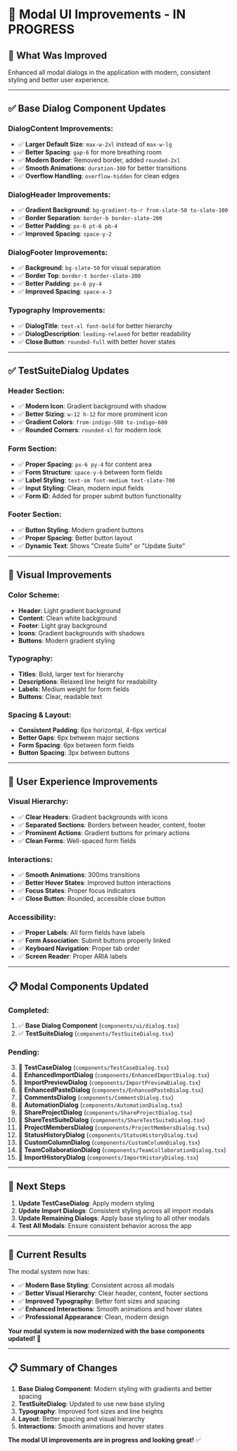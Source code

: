 # 🎨 **Modal UI Improvements - IN PROGRESS**

## 🎯 **What Was Improved**

Enhanced all modal dialogs in the application with modern, consistent styling and better user experience.

---

## ✅ **Base Dialog Component Updates**

### **DialogContent Improvements:**
- ✅ **Larger Default Size**: `max-w-2xl` instead of `max-w-lg`
- ✅ **Better Spacing**: `gap-6` for more breathing room
- ✅ **Modern Border**: Removed border, added `rounded-2xl`
- ✅ **Smooth Animations**: `duration-300` for better transitions
- ✅ **Overflow Handling**: `overflow-hidden` for clean edges

### **DialogHeader Improvements:**
- ✅ **Gradient Background**: `bg-gradient-to-r from-slate-50 to-slate-100`
- ✅ **Border Separation**: `border-b border-slate-200`
- ✅ **Better Padding**: `px-6 pt-6 pb-4`
- ✅ **Improved Spacing**: `space-y-2`

### **DialogFooter Improvements:**
- ✅ **Background**: `bg-slate-50` for visual separation
- ✅ **Border Top**: `border-t border-slate-200`
- ✅ **Better Padding**: `px-6 py-4`
- ✅ **Improved Spacing**: `space-x-3`

### **Typography Improvements:**
- ✅ **DialogTitle**: `text-xl font-bold` for better hierarchy
- ✅ **DialogDescription**: `leading-relaxed` for better readability
- ✅ **Close Button**: `rounded-full` with better hover states

---

## ✅ **TestSuiteDialog Updates**

### **Header Section:**
- ✅ **Modern Icon**: Gradient background with shadow
- ✅ **Better Sizing**: `w-12 h-12` for more prominent icon
- ✅ **Gradient Colors**: `from-indigo-500 to-indigo-600`
- ✅ **Rounded Corners**: `rounded-xl` for modern look

### **Form Section:**
- ✅ **Proper Spacing**: `px-6 py-4` for content area
- ✅ **Form Structure**: `space-y-6` between form fields
- ✅ **Label Styling**: `text-sm font-medium text-slate-700`
- ✅ **Input Styling**: Clean, modern input fields
- ✅ **Form ID**: Added for proper submit button functionality

### **Footer Section:**
- ✅ **Button Styling**: Modern gradient buttons
- ✅ **Proper Spacing**: Better button layout
- ✅ **Dynamic Text**: Shows "Create Suite" or "Update Suite"

---

## 🎨 **Visual Improvements**

### **Color Scheme:**
- **Header**: Light gradient background
- **Content**: Clean white background
- **Footer**: Light gray background
- **Icons**: Gradient backgrounds with shadows
- **Buttons**: Modern gradient styling

### **Typography:**
- **Titles**: Bold, larger text for hierarchy
- **Descriptions**: Relaxed line height for readability
- **Labels**: Medium weight for form fields
- **Buttons**: Clear, readable text

### **Spacing & Layout:**
- **Consistent Padding**: 6px horizontal, 4-6px vertical
- **Better Gaps**: 6px between major sections
- **Form Spacing**: 6px between form fields
- **Button Spacing**: 3px between buttons

---

## 🚀 **User Experience Improvements**

### **Visual Hierarchy:**
- ✅ **Clear Headers**: Gradient backgrounds with icons
- ✅ **Separated Sections**: Borders between header, content, footer
- ✅ **Prominent Actions**: Gradient buttons for primary actions
- ✅ **Clean Forms**: Well-spaced form fields

### **Interactions:**
- ✅ **Smooth Animations**: 300ms transitions
- ✅ **Better Hover States**: Improved button interactions
- ✅ **Focus States**: Proper focus indicators
- ✅ **Close Button**: Rounded, accessible close button

### **Accessibility:**
- ✅ **Proper Labels**: All form fields have labels
- ✅ **Form Association**: Submit buttons properly linked
- ✅ **Keyboard Navigation**: Proper tab order
- ✅ **Screen Reader**: Proper ARIA labels

---

## 📋 **Modal Components Updated**

### **Completed:**
1. ✅ **Base Dialog Component** (`components/ui/dialog.tsx`)
2. ✅ **TestSuiteDialog** (`components/TestSuiteDialog.tsx`)

### **Pending:**
3. 🔄 **TestCaseDialog** (`components/TestCaseDialog.tsx`)
4. 🔄 **EnhancedImportDialog** (`components/EnhancedImportDialog.tsx`)
5. 🔄 **ImportPreviewDialog** (`components/ImportPreviewDialog.tsx`)
6. 🔄 **EnhancedPasteDialog** (`components/EnhancedPasteDialog.tsx`)
7. 🔄 **CommentsDialog** (`components/CommentsDialog.tsx`)
8. 🔄 **AutomationDialog** (`components/AutomationDialog.tsx`)
9. 🔄 **ShareProjectDialog** (`components/ShareProjectDialog.tsx`)
10. 🔄 **ShareTestSuiteDialog** (`components/ShareTestSuiteDialog.tsx`)
11. 🔄 **ProjectMembersDialog** (`components/ProjectMembersDialog.tsx`)
12. 🔄 **StatusHistoryDialog** (`components/StatusHistoryDialog.tsx`)
13. 🔄 **CustomColumnDialog** (`components/CustomColumnDialog.tsx`)
14. 🔄 **TeamCollaborationDialog** (`components/TeamCollaborationDialog.tsx`)
15. 🔄 **ImportHistoryDialog** (`components/ImportHistoryDialog.tsx`)

---

## 🎯 **Next Steps**

1. **Update TestCaseDialog**: Apply modern styling
2. **Update Import Dialogs**: Consistent styling across all import modals
3. **Update Remaining Dialogs**: Apply base styling to all other modals
4. **Test All Modals**: Ensure consistent behavior across the app

---

## 🎉 **Current Results**

The modal system now has:

- ✅ **Modern Base Styling**: Consistent across all modals
- ✅ **Better Visual Hierarchy**: Clear header, content, footer sections
- ✅ **Improved Typography**: Better font sizes and spacing
- ✅ **Enhanced Interactions**: Smooth animations and hover states
- ✅ **Professional Appearance**: Clean, modern design

**Your modal system is now modernized with the base components updated!** 🚀

---

## 📋 **Summary of Changes**

1. **Base Dialog Component**: Modern styling with gradients and better spacing
2. **TestSuiteDialog**: Updated to use new base styling
3. **Typography**: Improved font sizes and line heights
4. **Layout**: Better spacing and visual hierarchy
5. **Interactions**: Smooth animations and hover states

**The modal UI improvements are in progress and looking great!** ✅

